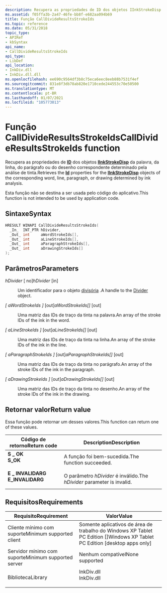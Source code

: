 ```yaml
---
description: Recupera as propriedades de ID dos objetos IInkStrokeDisp da palavra, da linha, do parágrafo ou do desenho correspondente determinado pela análise de tinta.
ms.assetid: f05ffa3b-2a47-46fe-bb8f-e682aa094b69
title: Função CallDivideResultsStrokeIds
ms.topic: reference
ms.date: 05/31/2018
topic_type:
- APIRef
- kbSyntax
api_name:
- CallDivideResultsStrokeIds
api_type:
- LibDef
api_location:
- InkDiv.dll
- InkDiv.dll.dll
ms.openlocfilehash: ee690c9564df3b8c75eca6eec8eeb88b7531f4ef
ms.sourcegitcommit: 831e8f3db78ab820e1710cede244553c70e50500
ms.translationtype: MT
ms.contentlocale: pt-BR
ms.lasthandoff: 01/07/2021
ms.locfileid: "105773013"
---
```

# <a name="calldivideresultsstrokeids-function"></a><span data-ttu-id="fe903-103">Função CallDivideResultsStrokeIds</span><span class="sxs-lookup"><span data-stu-id="fe903-103">CallDivideResultsStrokeIds function</span></span>

<span data-ttu-id="fe903-104">Recupera as propriedades de [**ID**](/windows/desktop/api/msinkaut/nf-msinkaut-iinkstrokedisp-get_id) dos objetos [**IInkStrokeDisp**](/windows/desktop/api/msinkaut/nn-msinkaut-iinkstrokedisp) da palavra, da linha, do parágrafo ou do desenho correspondente determinado pela análise de tinta.</span><span class="sxs-lookup"><span data-stu-id="fe903-104">Retrieves the [**Id**](/windows/desktop/api/msinkaut/nf-msinkaut-iinkstrokedisp-get_id) properties for the [**IInkStrokeDisp**](/windows/desktop/api/msinkaut/nn-msinkaut-iinkstrokedisp) objects of the corresponding word, line, paragraph, or drawing determined by ink analysis.</span></span>

<span data-ttu-id="fe903-105">Esta função não se destina a ser usada pelo código do aplicativo.</span><span class="sxs-lookup"><span data-stu-id="fe903-105">This function is not intended to be used by application code.</span></span>

## <a name="syntax"></a><span data-ttu-id="fe903-106">Sintaxe</span><span class="sxs-lookup"><span data-stu-id="fe903-106">Syntax</span></span>


```C++
HRESULT WINAPI CallDivideResultsStrokeIds(
  _In_  INT_PTR hDivider,
  _Out_ int     aWordStrokeIds[],
  _Out_ int     aLineStrokeIds[],
  _Out_ int     aParagraphStrokeIds[],
  _Out_ int     aDrawingStrokeIds[]
);
```



## <a name="parameters"></a><span data-ttu-id="fe903-107">Parâmetros</span><span class="sxs-lookup"><span data-stu-id="fe903-107">Parameters</span></span>

<dl> <dt>

<span data-ttu-id="fe903-108">*hDivider* \[ no\]</span><span class="sxs-lookup"><span data-stu-id="fe903-108">*hDivider* \[in\]</span></span>
</dt> <dd>

<span data-ttu-id="fe903-109">Um identificador para o objeto [divisória](the-divider-object.md) .</span><span class="sxs-lookup"><span data-stu-id="fe903-109">A handle to the [Divider](the-divider-object.md) object.</span></span>

</dd> <dt>

<span data-ttu-id="fe903-110">*\[ aWordStrokeIds \]* \[out\]</span><span class="sxs-lookup"><span data-stu-id="fe903-110">*aWordStrokeIds\[\]* \[out\]</span></span>
</dt> <dd>

<span data-ttu-id="fe903-111">Uma matriz das IDs de traço da tinta na palavra.</span><span class="sxs-lookup"><span data-stu-id="fe903-111">An array of the stroke IDs of the ink in the word.</span></span>

</dd> <dt>

<span data-ttu-id="fe903-112">*\[ aLineStrokeIds \]* \[out\]</span><span class="sxs-lookup"><span data-stu-id="fe903-112">*aLineStrokeIds\[\]* \[out\]</span></span>
</dt> <dd>

<span data-ttu-id="fe903-113">Uma matriz das IDs de traço da tinta na linha.</span><span class="sxs-lookup"><span data-stu-id="fe903-113">An array of the stroke IDs of the ink in the line.</span></span>

</dd> <dt>

<span data-ttu-id="fe903-114">*\[ aParagraphStrokeIds \]* \[out\]</span><span class="sxs-lookup"><span data-stu-id="fe903-114">*aParagraphStrokeIds\[\]* \[out\]</span></span>
</dt> <dd>

<span data-ttu-id="fe903-115">Uma matriz das IDs de traço da tinta no parágrafo.</span><span class="sxs-lookup"><span data-stu-id="fe903-115">An array of the stroke IDs of the ink in the paragraph.</span></span>

</dd> <dt>

<span data-ttu-id="fe903-116">*\[ aDrawingStrokeIds \]* \[out\]</span><span class="sxs-lookup"><span data-stu-id="fe903-116">*aDrawingStrokeIds\[\]* \[out\]</span></span>
</dt> <dd>

<span data-ttu-id="fe903-117">Uma matriz das IDs de traço da tinta no desenho.</span><span class="sxs-lookup"><span data-stu-id="fe903-117">An array of the stroke IDs of the ink in the drawing.</span></span>

</dd> </dl>

## <a name="return-value"></a><span data-ttu-id="fe903-118">Retornar valor</span><span class="sxs-lookup"><span data-stu-id="fe903-118">Return value</span></span>

<span data-ttu-id="fe903-119">Essa função pode retornar um desses valores.</span><span class="sxs-lookup"><span data-stu-id="fe903-119">This function can return one of these values.</span></span>



| <span data-ttu-id="fe903-120">Código de retorno</span><span class="sxs-lookup"><span data-stu-id="fe903-120">Return code</span></span>                                                                                  | <span data-ttu-id="fe903-121">Description</span><span class="sxs-lookup"><span data-stu-id="fe903-121">Description</span></span>                                     |
|----------------------------------------------------------------------------------------------|-------------------------------------------------|
| <dl> <span data-ttu-id="fe903-122"><dt>**S \_ OK**</dt></span><span class="sxs-lookup"><span data-stu-id="fe903-122"><dt>**S\_OK**</dt></span></span> </dl>         | <span data-ttu-id="fe903-123">A função foi bem-sucedida.</span><span class="sxs-lookup"><span data-stu-id="fe903-123">The function succeeded.</span></span><br/>              |
| <dl> <span data-ttu-id="fe903-124"><dt>**E \_ INVALIDARG**</dt></span><span class="sxs-lookup"><span data-stu-id="fe903-124"><dt>**E\_INVALIDARG**</dt></span></span> </dl> | <span data-ttu-id="fe903-125">O parâmetro *hDivider* é inválido.</span><span class="sxs-lookup"><span data-stu-id="fe903-125">The *hDivider* parameter is invalid.</span></span><br/> |



 

## <a name="requirements"></a><span data-ttu-id="fe903-126">Requisitos</span><span class="sxs-lookup"><span data-stu-id="fe903-126">Requirements</span></span>



| <span data-ttu-id="fe903-127">Requisito</span><span class="sxs-lookup"><span data-stu-id="fe903-127">Requirement</span></span> | <span data-ttu-id="fe903-128">Valor</span><span class="sxs-lookup"><span data-stu-id="fe903-128">Value</span></span> |
|-------------------------------------|---------------------------------------------------------------------------------------|
| <span data-ttu-id="fe903-129">Cliente mínimo com suporte</span><span class="sxs-lookup"><span data-stu-id="fe903-129">Minimum supported client</span></span><br/> | <span data-ttu-id="fe903-130">Somente aplicativos de área de trabalho do Windows XP Tablet PC Edition \[\]</span><span class="sxs-lookup"><span data-stu-id="fe903-130">Windows XP Tablet PC Edition \[desktop apps only\]</span></span><br/>                         |
| <span data-ttu-id="fe903-131">Servidor mínimo com suporte</span><span class="sxs-lookup"><span data-stu-id="fe903-131">Minimum supported server</span></span><br/> | <span data-ttu-id="fe903-132">Nenhum compatível</span><span class="sxs-lookup"><span data-stu-id="fe903-132">None supported</span></span><br/>                                                             |
| <span data-ttu-id="fe903-133">Biblioteca</span><span class="sxs-lookup"><span data-stu-id="fe903-133">Library</span></span><br/>                  | <dl> <span data-ttu-id="fe903-134"><dt>InkDiv.dll</dt></span><span class="sxs-lookup"><span data-stu-id="fe903-134"><dt>InkDiv.dll</dt></span></span> </dl> |



 

 




